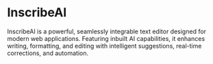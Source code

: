 # InscribeAI
InscribeAI is a powerful, seamlessly integrable text editor designed for modern web applications. Featuring inbuilt AI capabilities, it enhances writing, formatting, and editing with intelligent suggestions, real-time corrections, and automation.
